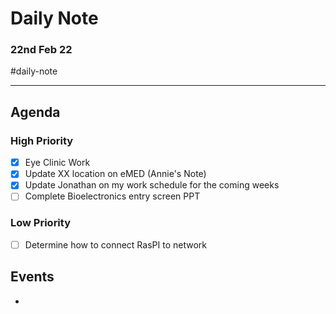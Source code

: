 # Daily Note
### 22nd Feb 22

#daily-note 

---

## Agenda
### High Priority
- [x] Eye Clinic Work
- [x] Update XX location on eMED (Annie's Note)
- [x] Update Jonathan on my work schedule for the coming weeks
- [ ] Complete Bioelectronics entry screen PPT

### Low Priority
- [ ] Determine how to connect RasPI to network

## Events
- 
